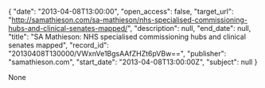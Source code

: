 {
  "date": "2013-04-08T13:00:00", 
  "open_access": false, 
  "target_url": "http://samathieson.com/sa-mathieson/nhs-specialised-commissioning-hubs-and-clinical-senates-mapped/", 
  "description": null, 
  "end_date": null, 
  "title": "SA Mathieson: NHS specialised commissioning hubs and clinical senates mapped", 
  "record_id": "20130408T130000/VWxnVe1BgsAAfZHZt6pVBw==", 
  "publisher": "samathieson.com", 
  "start_date": "2013-04-08T13:00:00Z", 
  "subject": null
}

None